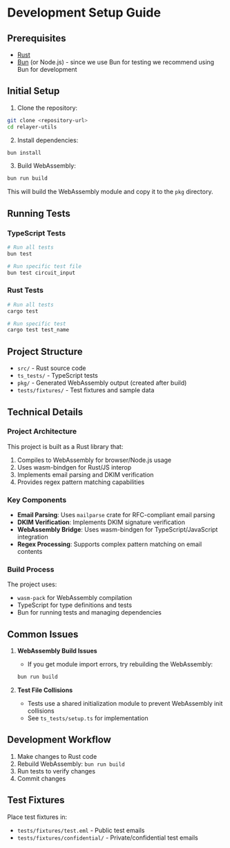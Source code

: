 # Development Setup Guide

## Prerequisites

- [Rust](https://rustup.rs/)
- [Bun](https://bun.sh/) (or Node.js) - since we use Bun for testing we recommend using Bun for development

## Initial Setup

1. Clone the repository:
```bash
git clone <repository-url>
cd relayer-utils
```

2. Install dependencies:
```bash
bun install
```

3. Build WebAssembly:
```bash
bun run build
```
This will build the WebAssembly module and copy it to the `pkg` directory.

## Running Tests

### TypeScript Tests

```bash
# Run all tests
bun test

# Run specific test file
bun test circuit_input
```

### Rust Tests

```bash
# Run all tests
cargo test

# Run specific test
cargo test test_name
```

## Project Structure

- `src/` - Rust source code
- `ts_tests/` - TypeScript tests
- `pkg/` - Generated WebAssembly output (created after build)
- `tests/fixtures/` - Test fixtures and sample data

## Technical Details

### Project Architecture

This project is built as a Rust library that:
1. Compiles to WebAssembly for browser/Node.js usage
2. Uses wasm-bindgen for Rust/JS interop
3. Implements email parsing and DKIM verification
4. Provides regex pattern matching capabilities

### Key Components

- **Email Parsing**: Uses `mailparse` crate for RFC-compliant email parsing
- **DKIM Verification**: Implements DKIM signature verification
- **WebAssembly Bridge**: Uses wasm-bindgen for TypeScript/JavaScript integration
- **Regex Processing**: Supports complex pattern matching on email contents

### Build Process

The project uses:
- `wasm-pack` for WebAssembly compilation
- TypeScript for type definitions and tests
- Bun for running tests and managing dependencies

## Common Issues

1. **WebAssembly Build Issues**
   - If you get module import errors, try rebuilding the WebAssembly:
   ```bash
   bun run build
   ```

2. **Test File Collisions**
   - Tests use a shared initialization module to prevent WebAssembly init collisions
   - See `ts_tests/setup.ts` for implementation

## Development Workflow

1. Make changes to Rust code
2. Rebuild WebAssembly: `bun run build`
3. Run tests to verify changes
4. Commit changes

## Test Fixtures

Place test fixtures in:
- `tests/fixtures/test.eml` - Public test emails
- `tests/fixtures/confidential/` - Private/confidential test emails 
